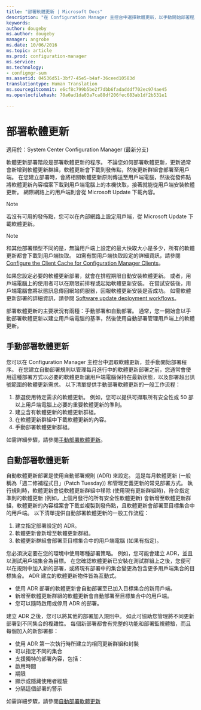 ```yaml
---
title: "部署軟體更新 | Microsoft Docs"
description: "在 Configuration Manager 主控台中選擇軟體更新，以手動開始部署程序，或自動部署更新。"
keywords: 
author: dougeby
ms.author: dougeby
manager: angrobe
ms.date: 10/06/2016
ms.topic: article
ms.prod: configuration-manager
ms.service: 
ms.technology:
- configmgr-sum
ms.assetid: 04536d51-3bf7-45e5-b4af-36ceed10583d
translationtype: Human Translation
ms.sourcegitcommit: e6cf8c799b5be2f7dbb6fadadddf702ec974ae45
ms.openlocfilehash: 70a0ad1da03a7ca88df206fec683ab1df2b531e1

---
```


#  <a name="a-namebkmksumdeploya-deploy-software-updates"></a><a name="BKMK_SUMDeploy"></a> 部署軟體更新  

適用於：System Center Configuration Manager (最新分支)

軟體更新部署階段是部署軟體更新的程序。 不論您如何部署軟體更新，更新通常會新增到軟體更新群組，軟體更新會下載到發佈點，然後更新群組會部署至用戶端。 在您建立部署時，會將相關軟體更新原則傳送至用戶端電腦，然後從發佈點將軟體更新內容檔案下載到用戶端電腦上的本機快取，接著就能從用戶端安裝軟體更新。 網際網路上的用戶端則會從 Microsoft Update 下載內容。  

> [!NOTE]  
>  若沒有可用的發佈點，您可以在內部網路上設定用戶端，從 Microsoft Update 下載軟體更新。  

> [!NOTE]  
>  和其他部署類型不同的是，無論用戶端上設定的最大快取大小是多少，所有的軟體更新都會下載到用戶端快取。 如需有關用戶端快取設定的詳細資訊，請參閱 [Configure the Client Cache for Configuration Manager Clients](../../core/clients/manage/manage-clients.md#BKMK_ClientCache)。  

如果您設定必要的軟體更新部署，就會在排程期限自動安裝軟體更新。 或者，用戶端電腦上的使用者可以在期限前排程或起始軟體更新安裝。 在嘗試安裝後，用戶端電腦會將狀態訊息傳回網站伺服器，回報軟體更新安裝是否成功。 如需軟體更新部署的詳細資訊，請參閱 [Software update deployment workflows](../understand/software-updates-introduction.md#BKMK_DeploymentWorkflows)。  

部署軟體更新的主要狀況有兩種：手動部署和自動部署。 通常，您一開始會以手動部署軟體更新以建立用戶端電腦的基準，然後使用自動部署管理用戶端上的軟體更新。  

## <a name="a-namebkmkmanualdeploymenta-manually-deploy-software-updates"></a><a name="BKMK_ManualDeployment"></a> 手動部署軟體更新
您可以在 Configuration Manager 主控台中選取軟體更新，並手動開始部署程序。 在您建立自動部署規則以管理每月進行中的軟體更新部署之前，您通常會使用這種部署方式以必要的軟體更新讓用戶端電腦保持在最新狀態，以及部署超出訊號範圍的軟體更新需求。 以下清單提供手動部署軟體更新的一般工作流程：  

1. 篩選使用特定需求的軟體更新。 例如，您可以提供可擷取所有安全性或 50 部以上用戶端電腦上必要的重要軟體更新的準則。  
2. 建立含有軟體更新的軟體更新群組。  
3. 在軟體更新群組中下載軟體更新的內容。  
4. 手動部署軟體更新群組。

如需詳細步驟，請參閱[手動部署軟體更新](manually-deploy-software-updates.md)。

## <a name="automatically-deploy-software-updates"></a>自動部署軟體更新
自動軟體更新部署是使用自動部署規則 (ADR) 來設定。 這是每月軟體更新 (一般稱為「週二修補程式日」(Patch Tuesday)) 和管理定義更新的常見部署方式。 執行規則時，軟體更新會從軟體更新群組中移除 (使用現有更新群組時)，符合指定準則的軟體更新 (例如，上個月發行的所有安全性軟體更新) 會新增至軟體更新群組，軟體更新的內容檔案會下載並複製到發佈點，且軟體更新會部署至目標集合中的用戶端。 以下清單提供自動部署軟體更新的一般工作流程：  

1.  建立指定部署設定的 ADR。
2.  軟體更新會新增至軟體更新群組。  
3.  軟體更新群組會部署至目標集合中的用戶端電腦 (如果有指定)。  

您必須決定要在您的環境中使用哪種部署策略。 例如，您可能會建立 ADR，並且以測試用戶端集合為目標。 在您確認軟體更新已安裝在測試群組上之後，您便可以在規則中加入新的部署，或將現有部署中的集合變更為包含更多用戶端集合的目標集合。 ADR 建立的軟體更新物件皆為互動式。  

-   使用 ADR 部署的軟體更新會自動部署至已加入目標集合的新用戶端。  
-   新增至軟體更新群組的軟體更新會自動部署至目標集合中的用戶端。  
-   您可以隨時啟用或停用 ADR 的部署。  

建立 ADR 之後，您可以將其他的部署加入規則中。 如此可協助您管理將不同更新部署到不同集合的複雜性。 每個新部署都會有完整的功能和部署監視體驗，而且每個加入的新部署都：  

-   使用 ADR 第一次執行時所建立的相同更新群組和封裝  
-   可以指定不同的集合  
-   支援獨特的部署內容，包括：  
   -   啟用時間  
   -   期限  
   -   顯示或隱藏使用者經驗  
   -   分隔這個部署的警示  

如需詳細步驟，請參閱[自動部署軟體更新](automatically-deploy-software-updates.md)

<!-- ###  <a name="BKMK_ClientCache"></a> Client cache setting  
The Configuration Manager client downloads the content for required software updates to the local client cache soon after it receives the deployment. However, the client waits to download the content until after the **Software available time** setting for the deployment. The client does not download software updates in optional deployments (deployments that do not have a scheduled installation deadline) until the user manually starts the installation. When the configured deadline passes, the software updates client agent performs a scan to verify that the software update is still required, then the software updates client agent checks the local cache on the client computer to verify that the software update source file is still available, and then installs the software update. If the content was deleted from the client cache to make room for another deployment, the client downloads the software updates to the cache. Software updates are always downloaded to the client cache regardless of the configured maximum client cache size. For other deployments, such as applications or packages, the client only downloads content that is within the maximum cache size that you configure for the client. Cached content is not automatically deleted, but it remains in the cache for at least one day after the client used that content.  -->


 <!-- For more information about the deployment process, see [Software update deployment process](../../sum/understand/software-updates-introduction.md#BKMK_DeploymentProcess).  -->



<!--HONumber=Dec16_HO3-->


